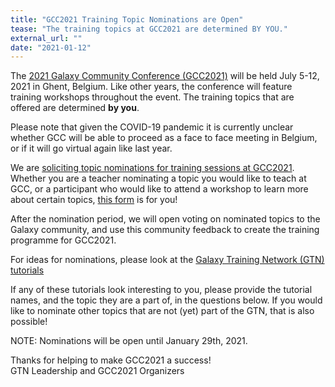 ```yaml
---
title: "GCC2021 Training Topic Nominations are Open"
tease: "The training topics at GCC2021 are determined BY YOU."
external_url: ""
date: "2021-01-12"
---
```


The [2021 Galaxy Community Conference (GCC2021)](https://www.vibconferences.be/events/gcc2021) will be held July 5-12, 2021 in Ghent, Belgium. Like other years, the conference will feature training workshops throughout the event. The training topics that are offered are determined **by you**. 

Please note that given the COVID-19 pandemic it is currently unclear whether GCC will be able to proceed as a face to face meeting in Belgium, or if it will go virtual again like last year.

We are [soliciting topic nominations for training sessions at GCC2021](https://tinyurl.com/gcc2021-topic-nomination). Whether you are a teacher nominating a topic you would like to teach at GCC, or a participant who would like to attend a workshop to learn more about certain topics, [this form](https://tinyurl.com/gcc2021-topic-nomination) is for you! 

After the nomination period, we will open voting on nominated topics to the Galaxy community, and use this community feedback to create the training programme for GCC2021. 

For ideas for nominations, please look at the [Galaxy Training Network (GTN) tutorials](https://training.galaxyproject.org/)

If any of these tutorials look interesting to you, please provide the tutorial names, and the topic they are a part of, in the questions below. If you would like to nominate other topics that are not (yet) part of the GTN, that is also possible!

NOTE: Nominations will be open until January 29th, 2021.

Thanks for helping to make GCC2021 a success!<br />
GTN Leadership and GCC2021 Organizers
